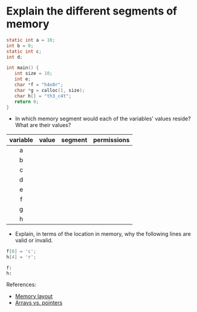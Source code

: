 # Explain the different segments of memory

```c
static int a = 10;
int b = 0;
static int c;
int d;

int main() {
   int size = 10;
   int e;
   char *f = "h4x0r";
   char *g = calloc(1, size);
   char h[] = "th3_c4t";
   return 0;
}
```

- In which memory segment would each of the variables' values reside?  What are their values?

| variable | value | segment | permissions |
|:--------:|:-------:|:-----:|:----------:|
| a |  |  |  |
| b |  |  |  |
| c |  |  |  |
| d |  |  |  |
| e |  |  |  |
| f |  |  |  |
| g |  |  |  |
| h |  |  |  |

- Explain, in terms of the location in memory, why the following lines are valid or invalid.

```c
f[0] = 'c';
h[4] = 'r';
```

```text
f:
h:
```


References:

- [Memory layout](https://www.geeksforgeeks.org/memory-layout-of-c-program/)
- [Arrays vs. pointers](https://www.geeksforgeeks.org/whats-difference-between-char-s-and-char-s-in-c/)
